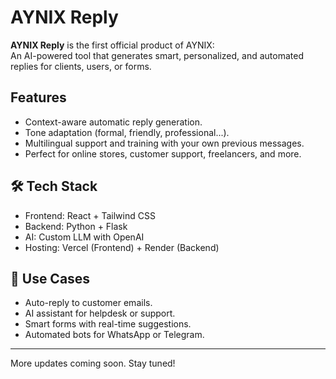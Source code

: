 
# AYNIX Reply

 **AYNIX Reply** is the first official product of AYNIX:  
An AI-powered tool that generates smart, personalized, and automated replies for clients, users, or forms.

##  Features
- Context-aware automatic reply generation.
- Tone adaptation (formal, friendly, professional...).
- Multilingual support and training with your own previous messages.
- Perfect for online stores, customer support, freelancers, and more.

## 🛠️ Tech Stack
- Frontend: React + Tailwind CSS  
- Backend: Python + Flask  
- AI: Custom LLM with OpenAI  
- Hosting: Vercel (Frontend) + Render (Backend)

## 💼 Use Cases
- Auto-reply to customer emails.  
- AI assistant for helpdesk or support.  
- Smart forms with real-time suggestions.  
- Automated bots for WhatsApp or Telegram.

---

More updates coming soon. Stay tuned!
